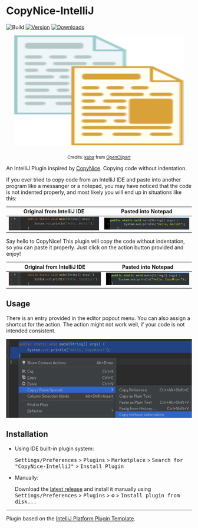 # CopyNice-IntelliJ

![Build](https://github.com/twobiers/CopyNice-IntelliJ/workflows/Build/badge.svg)
[![Version](https://img.shields.io/jetbrains/plugin/v/com.github.twobiers.copynice.svg)](https://plugins.jetbrains.com/plugin/com.github.twobiers.copynice)
[![Downloads](https://img.shields.io/jetbrains/plugin/d/com.github.twobiers.copynice.svg)](https://plugins.jetbrains.com/plugin/com.github.twobiers.copynice)

<p align="center">
  <img width="460" height="300" src="./src/main/resources/META-INF/pluginIcon.svg">
</p>
<p align="center">
  <sub>Credits: <a href="https://openclipart.org/artist/kuba">kuba</a> from <a href="https://openclipart.org/detail/68959/copy-icon">OpenClipart</a></sub>
</p>

<!-- Plugin description -->

An IntelliJ Plugin inspired by [CopyNice](https://github.com/madskristensen/CopyNice). Copying code
without indentation.

<!-- Plugin description end -->

If you ever tried to copy code from an IntelliJ IDE and paste into another program like a messanger
or a notepad, you may have noticed that the code is not indented properly, and most likely you will 
end up in situations like this:

| Original from IntelliJ IDE                                           | Pasted into Notepad                                                   |
|----------------------------------------------------------------------|-----------------------------------------------------------------------|
| ![Improper intended code](./assets/screenshots/idea_hello_world.png) | ![Improper intended code](./assets/screenshots/gedit_hello_world.png) |

Say hello to CopyNice! This plugin will copy the code without indentation, so you can paste it 
properly. Just click on the action button provided and enjoy!

| Original from IntelliJ IDE                                              | Pasted into Notepad                                                    |
|-------------------------------------------------------------------------|------------------------------------------------------------------------|
| ![Improper intended code](./assets/screenshots/idea_hello_copynice.png) | ![Proper intended code](./assets/screenshots/gedit_hello_copynice.png) |

## Usage

There is an entry provided in the editor popout menu. You can also assign a shortcut for the action.
The action might not work well, if your code is not intended consistent.

![Editor Popout](./assets/screenshots/editor_popout_copy_without_indentation.png)

## Installation

- Using IDE built-in plugin system:
  
  <kbd>Settings/Preferences</kbd> > <kbd>Plugins</kbd> > <kbd>Marketplace</kbd> > <kbd>Search for "CopyNice-IntelliJ"</kbd> >
  <kbd>Install Plugin</kbd>
  
- Manually:

  Download the [latest release](https://github.com/twobiers/CopyNice-IntelliJ/releases/latest) and install it manually using
  <kbd>Settings/Preferences</kbd> > <kbd>Plugins</kbd> > <kbd>⚙️</kbd> > <kbd>Install plugin from disk...</kbd>


---
Plugin based on the [IntelliJ Platform Plugin Template][template].

[template]: https://github.com/JetBrains/intellij-platform-plugin-template
